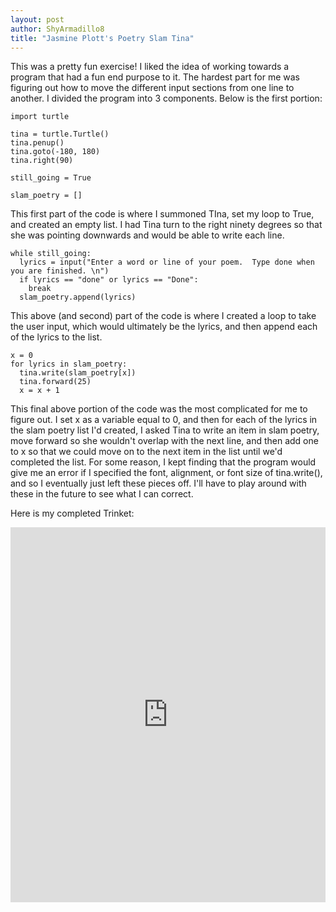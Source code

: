 ```yaml
---
layout: post
author: ShyArmadillo8
title: "Jasmine Plott's Poetry Slam Tina"
---
```


This was a pretty fun exercise! I liked the idea of working towards a program that had a fun end purpose to it.  The hardest part for me was figuring out how to move the different input sections from one line to another.  I divided the program into 3 components.  Below is the first portion:

```
import turtle

tina = turtle.Turtle()
tina.penup()
tina.goto(-180, 180)
tina.right(90)

still_going = True

slam_poetry = []
```

This first part of the code is where I summoned TIna, set my loop to True, and created an empty list. I had Tina turn to the right ninety degrees so that she was pointing downwards and would be able to write each line.

```
while still_going:
  lyrics = input("Enter a word or line of your poem.  Type done when you are finished. \n")
  if lyrics == "done" or lyrics == "Done":
    break
  slam_poetry.append(lyrics)
```

This above (and second) part of the code is where I created a loop to take the user input, which would ultimately be the lyrics, and then append each of the lyrics to the list.

```
x = 0
for lyrics in slam_poetry:
  tina.write(slam_poetry[x])
  tina.forward(25)
  x = x + 1
```
  
This final above portion of the code was the most complicated for me to figure out.  I set x as a variable equal to 0, and then for each of the lyrics in the slam poetry list I'd created, I asked Tina to write an item in slam poetry, move forward so she wouldn't overlap with the next line, and then add one to x so that we could move on to the next item in the list until we'd completed the list.  For some reason, I kept finding that the program would give me an error if I specified the font, alignment, or font size of tina.write(), and so I eventually just left these pieces off.  I'll have to play around with these in the future to see what I can correct.

Here is my completed Trinket:
<iframe src="https://trinket.io/embed/python/1d7bade207" width="100%" height="600" frameborder="0" marginwidth="0" marginheight="0" allowfullscreen></iframe>
